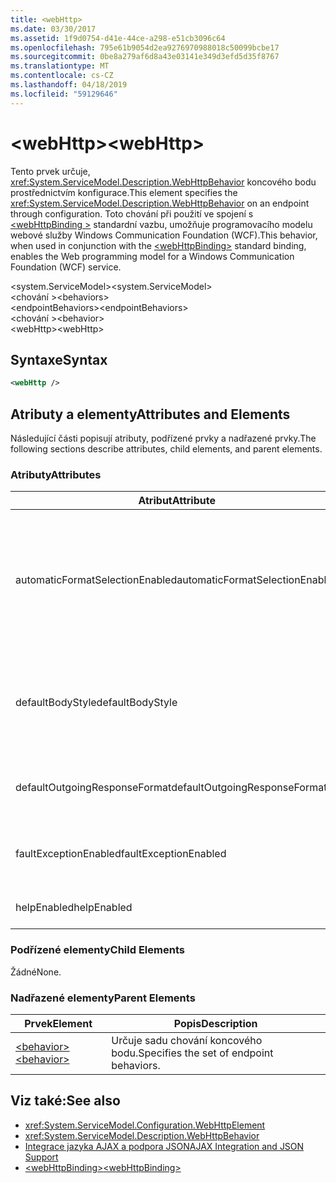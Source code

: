 ```yaml
---
title: <webHttp>
ms.date: 03/30/2017
ms.assetid: 1f9d0754-d41e-44ce-a298-e51cb3096c64
ms.openlocfilehash: 795e61b9054d2ea9276970988018c50099bcbe17
ms.sourcegitcommit: 0be8a279af6d8a43e03141e349d3efd5d35f8767
ms.translationtype: MT
ms.contentlocale: cs-CZ
ms.lasthandoff: 04/18/2019
ms.locfileid: "59129646"
---
```

# <a name="webhttp"></a><span data-ttu-id="ef5d1-101">\<webHttp></span><span class="sxs-lookup"><span data-stu-id="ef5d1-101">\<webHttp></span></span>
<span data-ttu-id="ef5d1-102">Tento prvek určuje, <xref:System.ServiceModel.Description.WebHttpBehavior> koncového bodu prostřednictvím konfigurace.</span><span class="sxs-lookup"><span data-stu-id="ef5d1-102">This element specifies the <xref:System.ServiceModel.Description.WebHttpBehavior> on an endpoint through configuration.</span></span> <span data-ttu-id="ef5d1-103">Toto chování při použití ve spojení s [ \<webHttpBinding >](../../../../../docs/framework/configure-apps/file-schema/wcf/webhttpbinding.md) standardní vazbu, umožňuje programovacího modelu webové služby Windows Communication Foundation (WCF).</span><span class="sxs-lookup"><span data-stu-id="ef5d1-103">This behavior, when used in conjunction with the [\<webHttpBinding>](../../../../../docs/framework/configure-apps/file-schema/wcf/webhttpbinding.md) standard binding, enables the Web programming model for a Windows Communication Foundation (WCF) service.</span></span>  
  
 <span data-ttu-id="ef5d1-104">\<system.ServiceModel></span><span class="sxs-lookup"><span data-stu-id="ef5d1-104">\<system.ServiceModel></span></span>  
<span data-ttu-id="ef5d1-105">\<chování ></span><span class="sxs-lookup"><span data-stu-id="ef5d1-105">\<behaviors></span></span>  
<span data-ttu-id="ef5d1-106">\<endpointBehaviors></span><span class="sxs-lookup"><span data-stu-id="ef5d1-106">\<endpointBehaviors></span></span>  
<span data-ttu-id="ef5d1-107">\<chování ></span><span class="sxs-lookup"><span data-stu-id="ef5d1-107">\<behavior></span></span>  
<span data-ttu-id="ef5d1-108">\<webHttp></span><span class="sxs-lookup"><span data-stu-id="ef5d1-108">\<webHttp></span></span>  
  
## <a name="syntax"></a><span data-ttu-id="ef5d1-109">Syntaxe</span><span class="sxs-lookup"><span data-stu-id="ef5d1-109">Syntax</span></span>  
  
```xml  
<webHttp />
```  
  
## <a name="attributes-and-elements"></a><span data-ttu-id="ef5d1-110">Atributy a elementy</span><span class="sxs-lookup"><span data-stu-id="ef5d1-110">Attributes and Elements</span></span>  
 <span data-ttu-id="ef5d1-111">Následující části popisují atributy, podřízené prvky a nadřazené prvky.</span><span class="sxs-lookup"><span data-stu-id="ef5d1-111">The following sections describe attributes, child elements, and parent elements.</span></span>  
  
### <a name="attributes"></a><span data-ttu-id="ef5d1-112">Atributy</span><span class="sxs-lookup"><span data-stu-id="ef5d1-112">Attributes</span></span>  
  
|<span data-ttu-id="ef5d1-113">Atribut</span><span class="sxs-lookup"><span data-stu-id="ef5d1-113">Attribute</span></span>|<span data-ttu-id="ef5d1-114">Popis</span><span class="sxs-lookup"><span data-stu-id="ef5d1-114">Description</span></span>|  
|---------------|-----------------|  
|<span data-ttu-id="ef5d1-115">automaticFormatSelectionEnabled</span><span class="sxs-lookup"><span data-stu-id="ef5d1-115">automaticFormatSelectionEnabled</span></span>|<span data-ttu-id="ef5d1-116">Pokud je tato vlastnost nastavena na `true`, určuje nejvhodnější formát infrastruktura WCF.</span><span class="sxs-lookup"><span data-stu-id="ef5d1-116">When this property is set to `true`, the WCF infrastructure determines the best format to use.</span></span> <span data-ttu-id="ef5d1-117">Automatický výběr formátu je zakázané ve výchozím nastavení pro zpětnou kompatibilitu.</span><span class="sxs-lookup"><span data-stu-id="ef5d1-117">Automatic format selection is disabled by default for backwards compatibility.</span></span> <span data-ttu-id="ef5d1-118">Automatický výběr formátu je možné povolit programově nebo prostřednictvím konfigurace.</span><span class="sxs-lookup"><span data-stu-id="ef5d1-118">Automatic format selection can be enabled programmatically or through configuration.</span></span>|  
|<span data-ttu-id="ef5d1-119">defaultBodyStyle</span><span class="sxs-lookup"><span data-stu-id="ef5d1-119">defaultBodyStyle</span></span>|<span data-ttu-id="ef5d1-120">Určuje výchozí styl textu vrácených zpráv.</span><span class="sxs-lookup"><span data-stu-id="ef5d1-120">Specifies the default body style of returned messages.</span></span> <span data-ttu-id="ef5d1-121">Další informace najdete v tématu <xref:System.ServiceModel.Web.WebMessageBodyStyle> a [WCF Web HTTP formátování](../../../../../docs/framework/wcf/feature-details/wcf-web-http-formatting.md).</span><span class="sxs-lookup"><span data-stu-id="ef5d1-121">For more information, see <xref:System.ServiceModel.Web.WebMessageBodyStyle> and [WCF Web HTTP Formatting](../../../../../docs/framework/wcf/feature-details/wcf-web-http-formatting.md).</span></span>|  
|<span data-ttu-id="ef5d1-122">defaultOutgoingResponseFormat</span><span class="sxs-lookup"><span data-stu-id="ef5d1-122">defaultOutgoingResponseFormat</span></span>|<span data-ttu-id="ef5d1-123">Určuje výchozí formát odchozích odpovědi pro zprávy.</span><span class="sxs-lookup"><span data-stu-id="ef5d1-123">Specifies the default outgoing response format for messages.</span></span> <span data-ttu-id="ef5d1-124">Další informace najdete v tématu [WCF Web HTTP formátování](../../../../../docs/framework/wcf/feature-details/wcf-web-http-formatting.md).</span><span class="sxs-lookup"><span data-stu-id="ef5d1-124">For more information, see [WCF Web HTTP Formatting](../../../../../docs/framework/wcf/feature-details/wcf-web-http-formatting.md).</span></span>|  
|<span data-ttu-id="ef5d1-125">faultExceptionEnabled</span><span class="sxs-lookup"><span data-stu-id="ef5d1-125">faultExceptionEnabled</span></span>|<span data-ttu-id="ef5d1-126">Získá nebo nastaví příznak určující, zda FaultException se vygeneruje, když vnitřní chybě serveru (stavový kód HTTP: 500) nastane.</span><span class="sxs-lookup"><span data-stu-id="ef5d1-126">Gets or sets the flag that specifies whether a FaultException is generated when an internal server error (HTTP status code: 500) occurs.</span></span>|  
|<span data-ttu-id="ef5d1-127">helpEnabled</span><span class="sxs-lookup"><span data-stu-id="ef5d1-127">helpEnabled</span></span>|<span data-ttu-id="ef5d1-128">Získá nebo nastaví hodnotu, která určuje, zda je povoleno na stránce nápovědy.</span><span class="sxs-lookup"><span data-stu-id="ef5d1-128">Gets or sets a value that determines if the Help page is enabled.</span></span>|  
  
### <a name="child-elements"></a><span data-ttu-id="ef5d1-129">Podřízené elementy</span><span class="sxs-lookup"><span data-stu-id="ef5d1-129">Child Elements</span></span>  
 <span data-ttu-id="ef5d1-130">Žádné</span><span class="sxs-lookup"><span data-stu-id="ef5d1-130">None.</span></span>  
  
### <a name="parent-elements"></a><span data-ttu-id="ef5d1-131">Nadřazené elementy</span><span class="sxs-lookup"><span data-stu-id="ef5d1-131">Parent Elements</span></span>  
  
|<span data-ttu-id="ef5d1-132">Prvek</span><span class="sxs-lookup"><span data-stu-id="ef5d1-132">Element</span></span>|<span data-ttu-id="ef5d1-133">Popis</span><span class="sxs-lookup"><span data-stu-id="ef5d1-133">Description</span></span>|  
|-------------|-----------------|  
|[<span data-ttu-id="ef5d1-134">\<behavior></span><span class="sxs-lookup"><span data-stu-id="ef5d1-134">\<behavior></span></span>](../../../../../docs/framework/configure-apps/file-schema/wcf/behavior-of-endpointbehaviors.md)|<span data-ttu-id="ef5d1-135">Určuje sadu chování koncového bodu.</span><span class="sxs-lookup"><span data-stu-id="ef5d1-135">Specifies the set of endpoint behaviors.</span></span>|  
  
## <a name="see-also"></a><span data-ttu-id="ef5d1-136">Viz také:</span><span class="sxs-lookup"><span data-stu-id="ef5d1-136">See also</span></span>

- <xref:System.ServiceModel.Configuration.WebHttpElement>
- <xref:System.ServiceModel.Description.WebHttpBehavior>
- [<span data-ttu-id="ef5d1-137">Integrace jazyka AJAX a podpora JSON</span><span class="sxs-lookup"><span data-stu-id="ef5d1-137">AJAX Integration and JSON Support</span></span>](../../../../../docs/framework/wcf/feature-details/ajax-integration-and-json-support.md)
- [<span data-ttu-id="ef5d1-138">\<webHttpBinding></span><span class="sxs-lookup"><span data-stu-id="ef5d1-138">\<webHttpBinding></span></span>](../../../../../docs/framework/configure-apps/file-schema/wcf/webhttpbinding.md)
